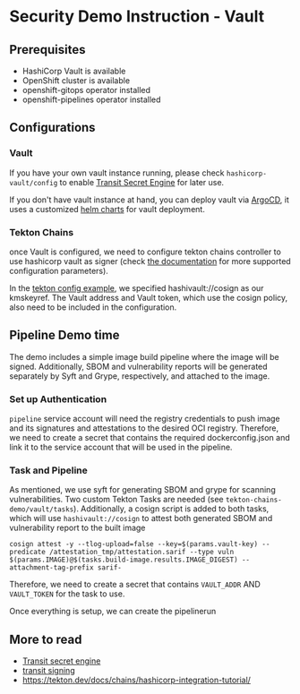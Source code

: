 # Security Demo Instruction - Vault

## Prerequisites
- HashiCorp Vault is available
- OpenShift cluster is available
- openshift-gitops operator installed
- openshift-pipelines operator installed


## Configurations

### Vault

If you have your own vault instance running, please check `hashicorp-vault/config` 
to enable [Transit Secret Engine](https://developer.hashicorp.com/vault/docs/secrets/transit) for later use.

If you don't have vault instance at hand, you can deploy vault via [ArgoCD](https://github.com/StinkyBenji/secure-the-chain/tree/feat/vault/hashicorp-vault/vault-app.yaml), it uses a customized [helm charts](https://github.com/StinkyBenji/agnosticg/tree/main/charts/hashicorp-vault) for vault deployment.

### Tekton Chains

once Vault is configured, we need to configure tekton chains controller to use hashicorp vault as signer (check [the documentation](https://docs.openshift.com/pipelines/1.15/secure/using-tekton-chains-for-openshift-pipelines-supply-chain-security.html) for more supported configuration parameters).

In the [tekton config example](https://github.com/StinkyBenji/secure-the-chain/tree/feat/vault/tekton-chains-demo/vault/tektonconfig/tektonconfig.example.yaml), we specified hashivault://cosign as our kmskeyref. The Vault address and Vault token, which use the cosign policy, also need to be included in the configuration.

## Pipeline Demo time
The demo includes a simple image build pipeline where the image will be signed. Additionally, SBOM and vulnerability reports will be generated separately by Syft and Grype, respectively, and attached to the image.

### Set up Authentication

`pipeline` service account will need the registry credentials to push image and its signatures and attestations to the desired OCI registry.
Therefore, we need to create a secret that contains the required dockerconfig.json and link it to the service account that will be used in the pipeline. 

### Task and Pipeline
As mentioned, we use syft for generating SBOM and grype for scanning vulnerabilities. Two custom Tekton Tasks are needed (see `tekton-chains-demo/vault/tasks`). Additionally, a cosign script is added to both tasks, which will use `hashivault://cosign` to attest both generated SBOM and vulnerability report to the built image

```
cosign attest -y --tlog-upload=false --key=$(params.vault-key) --predicate /attestation_tmp/attestation.sarif --type vuln $(params.IMAGE)@$(tasks.build-image.results.IMAGE_DIGEST) --attachment-tag-prefix sarif- 
```

Therefore, we need to create a secret that contains `VAULT_ADDR` AND `VAULT_TOKEN` for the task to use.

Once everything is setup, we can create the pipelinerun 



## More to read
- [Transit secret engine](https://developer.hashicorp.com/vault/tutorials/encryption-as-a-service/eaas-transit)
- [transit signing](https://gist.github.com/stenio123/0ae467df32364efad0ca01d3b9c3e1c5)
- https://tekton.dev/docs/chains/hashicorp-integration-tutorial/
